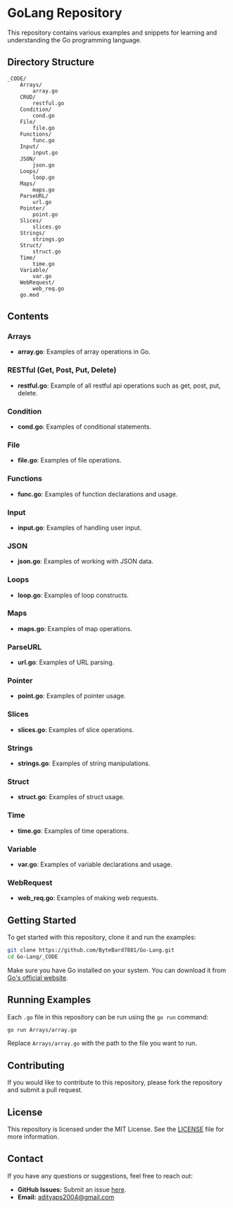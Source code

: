 # GoLang Repository

This repository contains various examples and snippets for learning and understanding the Go programming language.

## Directory Structure

```
_CODE/
    Arrays/
        array.go
    CRUD/
        restful.go
    Condition/
        cond.go
    File/
        file.go
    Functions/
        func.go
    Input/
        input.go
    JSON/
        json.go
    Loops/
        loop.go
    Maps/
        maps.go
    ParseURL/
        url.go
    Pointer/
        point.go
    Slices/
        slices.go
    Strings/
        strings.go
    Struct/
        struct.go
    Time/
        time.go
    Variable/
        var.go
    WebRequest/
        web_req.go
    go.mod
```

## Contents

### Arrays
- **array.go**: Examples of array operations in Go.

### RESTful (Get, Post, Put, Delete)
- **restful.go**: Example of all restful api operations such as get, post, put, delete.

### Condition
- **cond.go**: Examples of conditional statements.

### File
- **file.go**: Examples of file operations.

### Functions
- **func.go**: Examples of function declarations and usage.

### Input
- **input.go**: Examples of handling user input.

### JSON
- **json.go**: Examples of working with JSON data.

### Loops
- **loop.go**: Examples of loop constructs.

### Maps
- **maps.go**: Examples of map operations.

### ParseURL
- **url.go**: Examples of URL parsing.

### Pointer
- **point.go**: Examples of pointer usage.

### Slices
- **slices.go**: Examples of slice operations.

### Strings
- **strings.go**: Examples of string manipulations.

### Struct
- **struct.go**: Examples of struct usage.

### Time
- **time.go**: Examples of time operations.

### Variable
- **var.go**: Examples of variable declarations and usage.

### WebRequest
- **web_req.go**: Examples of making web requests.

## Getting Started

To get started with this repository, clone it and run the examples:

```sh
git clone https://github.com/ByteBard7881/Go-Lang.git
cd Go-Lang/_CODE
```

Make sure you have Go installed on your system. You can download it from [Go's official website](https://golang.org/).

## Running Examples

Each `.go` file in this repository can be run using the `go run` command:

```sh
go run Arrays/array.go
```

Replace `Arrays/array.go` with the path to the file you want to run.

## Contributing

If you would like to contribute to this repository, please fork the repository and submit a pull request.

## License

This repository is licensed under the MIT License. See the [LICENSE](LICENSE) file for more information.

## Contact

If you have any questions or suggestions, feel free to reach out:

- **GitHub Issues:** Submit an issue [here](https://github.com/ByteBard7881/Go-Lang/issues).
- **Email:** adityaps2004@gmail.com
